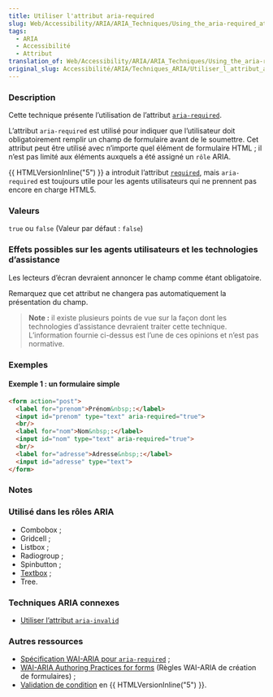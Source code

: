 ```yaml
---
title: Utiliser l'attribut aria-required
slug: Web/Accessibility/ARIA/ARIA_Techniques/Using_the_aria-required_attribute
tags:
  - ARIA
  - Accessibilité
  - Attribut
translation_of: Web/Accessibility/ARIA/ARIA_Techniques/Using_the_aria-required_attribute
original_slug: Accessibilité/ARIA/Techniques_ARIA/Utiliser_l_attribut_aria-required
---
```

### Description

Cette technique présente l’utilisation de l’attribut [`aria-required`](http://www.w3.org/TR/wai-aria/states_and_properties#aria-required).

L’attribut `aria-required` est utilisé pour indiquer que l’utilisateur doit obligatoirement remplir un champ de formulaire avant de le soumettre. Cet attribut peut être utilisé avec n’importe quel élément de formulaire HTML ; il n’est pas limité aux éléments auxquels a été assigné un `rôle` ARIA.

{{ HTMLVersionInline("5") }} a introduit l’attribut [`required`](/fr/docs/Web/HTML/Attributes), mais `aria-required` est toujours utile pour les agents utilisateurs qui ne prennent pas encore en charge HTML5.

### Valeurs

`true` ou `false` (Valeur par défaut&nbsp;: `false`)

### Effets possibles sur les agents utilisateurs et les technologies d’assistance

Les lecteurs d’écran devraient annoncer le champ comme étant obligatoire.

Remarquez que cet attribut ne changera pas automatiquement la présentation du champ.

> **Note :** il existe plusieurs points de vue sur la façon dont les technologies d’assistance devraient traiter cette technique. L’information fournie ci-dessus est l’une de ces opinions et n’est pas normative.

### Exemples

#### Exemple 1&nbsp;: un formulaire simple

```html
<form action="post">
  <label for="prenom">Prénom&nbsp;:</label>
  <input id="prenom" type="text" aria-required="true">
  <br/>
  <label for="nom">Nom&nbsp;:</label>
  <input id="nom" type="text" aria-required="true">
  <br/>
  <label for="adresse">Adresse&nbsp;:</label>
  <input id="adresse" type="text">
</form>
```

### Notes

### Utilisé dans les rôles ARIA

- Combobox ;
- Gridcell ;
- Listbox ;
- Radiogroup ;
- Spinbutton ;
- [Textbox](/fr/Accessibilité/ARIA/Techniques_ARIA/Utiliser_le_rôle_textbox) ;
- Tree.

### Techniques ARIA connexes

- [Utiliser l’attribut `aria-invalid`](/fr/Accessibilité/ARIA/Techniques_ARIA/Utiliser_l_attribut_aria-invalid)

### Autres ressources

- [Spécification WAI-ARIA pour `aria-required`](http://www.w3.org/TR/wai-aria/states_and_properties#aria-required) ;
- [WAI-ARIA Authoring Practices for forms](http://www.w3.org/TR/wai-aria-practices/#ariaform) (Règles WAI-ARIA de création de formulaires) ;
- [Validation de condition](/fr/docs/Web/Guide/HTML/HTML5/Constraint_validation) en {{ HTMLVersionInline("5") }}.
